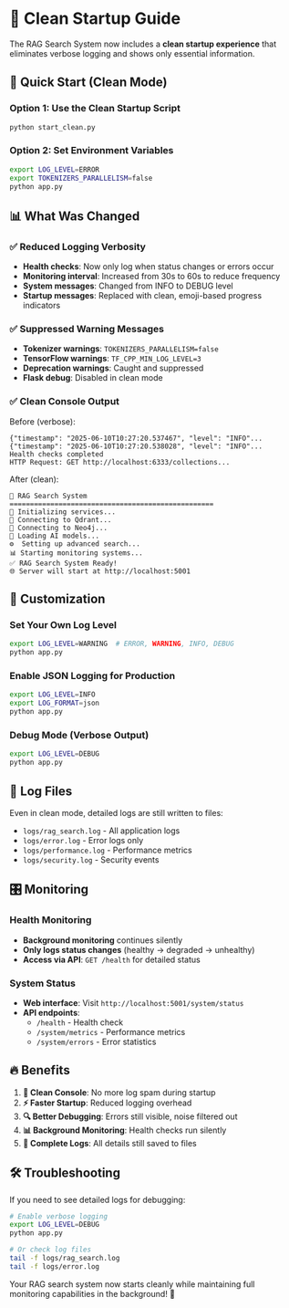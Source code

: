 # 🧹 Clean Startup Guide

The RAG Search System now includes a **clean startup experience** that eliminates verbose logging and shows only essential information.

## 🚀 Quick Start (Clean Mode)

### Option 1: Use the Clean Startup Script
```bash
python start_clean.py
```

### Option 2: Set Environment Variables
```bash
export LOG_LEVEL=ERROR
export TOKENIZERS_PARALLELISM=false
python app.py
```

## 📊 What Was Changed

### ✅ **Reduced Logging Verbosity**
- **Health checks**: Now only log when status changes or errors occur
- **Monitoring interval**: Increased from 30s to 60s to reduce frequency
- **System messages**: Changed from INFO to DEBUG level
- **Startup messages**: Replaced with clean, emoji-based progress indicators

### ✅ **Suppressed Warning Messages**
- **Tokenizer warnings**: `TOKENIZERS_PARALLELISM=false`
- **TensorFlow warnings**: `TF_CPP_MIN_LOG_LEVEL=3` 
- **Deprecation warnings**: Caught and suppressed
- **Flask debug**: Disabled in clean mode

### ✅ **Clean Console Output**
Before (verbose):
```
{"timestamp": "2025-06-10T10:27:20.537467", "level": "INFO"...
{"timestamp": "2025-06-10T10:27:20.538028", "level": "INFO"...
Health checks completed
HTTP Request: GET http://localhost:6333/collections...
```

After (clean):
```
🚀 RAG Search System
==================================================
🔧 Initializing services...
🔗 Connecting to Qdrant...
🔗 Connecting to Neo4j...
🤖 Loading AI models...
⚙️  Setting up advanced search...
📊 Starting monitoring systems...
✅ RAG Search System Ready!
🌐 Server will start at http://localhost:5001
```

## 🔧 Customization

### Set Your Own Log Level
```bash
export LOG_LEVEL=WARNING  # ERROR, WARNING, INFO, DEBUG
python app.py
```

### Enable JSON Logging for Production
```bash
export LOG_LEVEL=INFO
export LOG_FORMAT=json
python app.py
```

### Debug Mode (Verbose Output)
```bash
export LOG_LEVEL=DEBUG
python app.py
```

## 📁 Log Files

Even in clean mode, detailed logs are still written to files:
- `logs/rag_search.log` - All application logs
- `logs/error.log` - Error logs only
- `logs/performance.log` - Performance metrics
- `logs/security.log` - Security events

## 🎛️ Monitoring

### Health Monitoring
- **Background monitoring** continues silently
- **Only logs status changes** (healthy → degraded → unhealthy)
- **Access via API**: `GET /health` for detailed status

### System Status
- **Web interface**: Visit `http://localhost:5001/system/status`
- **API endpoints**: 
  - `/health` - Health check
  - `/system/metrics` - Performance metrics
  - `/system/errors` - Error statistics

## 🔥 Benefits

1. **🧹 Clean Console**: No more log spam during startup
2. **⚡ Faster Startup**: Reduced logging overhead  
3. **🔍 Better Debugging**: Errors still visible, noise filtered out
4. **📊 Background Monitoring**: Health checks run silently
5. **📁 Complete Logs**: All details still saved to files

## 🛠️ Troubleshooting

If you need to see detailed logs for debugging:

```bash
# Enable verbose logging
export LOG_LEVEL=DEBUG
python app.py

# Or check log files
tail -f logs/rag_search.log
tail -f logs/error.log
```

Your RAG search system now starts cleanly while maintaining full monitoring capabilities in the background! 🎉 